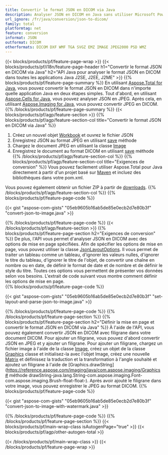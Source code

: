 ```yaml
---
title: Convertir le format JSON en DICOM via Java
description: Analyser JSON en DICOM en Java sans utiliser Microsoft PowerPoint
url_ignore: /fr/java/conversion/json-to-dicom/
family: total
platformtag: net
feature: conversion
informat: JSON
outformat: DICOM
otherformats: DICOM DXF WMF TGA SVGZ EMZ IMAGE JPEG2000 PSD WMZ
---
```

{{< blocks/products/pf/feature-page-wrap >}}
{{< blocks/products/pf/i18n/feature-page-header h1="Convertir le format JSON en DICOM via Java" h2="API Java pour analyser le format JSON en DICOM dans toutes les applications Java J2SE, J2EE, J2ME" >}}
{{% blocks/products/pf/feature-page-summary %}}
En utilisant [Aspose.Total for Java](https://products.aspose.com/total/java/), vous pouvez convertir le format JSON en DICOM dans n'importe quelle application Java en deux étapes simples. Tout d'abord, en utilisant [Aspose.Cells for Java](https://products.aspose.com/cells/java/), vous pouvez analyser JSON en JPEG. Après cela, en utilisant [Aspose.Imaging for Java](https://products.aspose.com/imaging/java/), vous pouvez convertir JPEG en DICOM.
{{% /blocks/products/pf/feature-page-summary  %}}
{{< blocks/products/pf/agp/feature-section >}}
{{% blocks/products/pf/agp/feature-section-col title="Convertir le format JSON en DICOM via Java" %}}
1. Créez un nouvel objet [Workbook](https://reference.aspose.com/cells/java/com.aspose.cells/Workbook) et ouvrez le fichier JSON
2. Enregistrez JSON au format JPEG en utilisant [save](https://reference.aspose.com/cells/java/com.aspose.cells/workbook#save(java.lang.String,%20com.aspose.cells.SaveOptions) ) méthode
3. Chargez le document JPEG en utilisant la classe [Image](https://reference.aspose.com/imaging/java/com.aspose.imaging/Image)
4. Enregistrez le document au format DICOM en utilisant [save](https://reference.aspose.com/imaging/java/com.aspose.imaging/Image#save-java.lang.String-com.aspose.imaging.ImageOptionsBase-) méthode
{{% /blocks/products/pf/agp/feature-section-col %}}
{{% blocks/products/pf/agp/feature-section-col title="Exigences de conversion" %}}
Vous pouvez facilement utiliser Aspose.Total pour Java directement à partir d'un projet basé sur [Maven](https://releases.aspose.com/total/java/) et incluez des bibliothèques dans votre pom.xml.

Vous pouvez également obtenir un fichier ZIP à partir de [downloads](https://releases.aspose.com/total/java).
{{% /blocks/products/pf/agp/feature-section-col %}}
{{% blocks/products/pf/feature-page-code %}}

{{< gist "aspose-com-gists" "05eb9605b16ab5de85e0ecb2d7e80b3f" "convert-json-to-image.java" >}}


{{% /blocks/products/pf/feature-page-code %}}
{{< /blocks/products/pf/agp/feature-section >}}
{{% blocks/products/pf/feature-page-section  h2="Exigences de conversion" %}}
De plus, l'API vous permet d'analyser JSON en DICOM avec des options de mise en page spécifiées. Afin de spécifier les options de mise en page, vous pouvez utiliser la classe [JsonLayoutOptions](https://reference.aspose.com/cells/java/com.aspose.cells/jsonlayoutoptions). Il vous permet de traiter un tableau comme un tableau, d'ignorer les valeurs nulles, d'ignorer le titre du tableau, d'ignorer le titre de l'objet, de convertir une chaîne en nombre ou en date, de définir le format de date et de nombre et de définir le style du titre. Toutes ces options vous permettent de présenter vos données selon vos besoins. L'extrait de code suivant vous montre comment définir les options de mise en page.  
{{% blocks/products/pf/feature-page-code %}}

{{< gist "aspose-com-gists" "05eb9605b16ab5de85e0ecb2d7e80b3f" "set-layout-and-parse-json-to-image.java" >}}

{{% /blocks/products/pf/feature-page-code  %}}
{{% /blocks/products/pf/feature-page-section %}}
{{% blocks/products/pf/feature-page-section  h2="Définir la mise en page et convertir le format JSON en DICOM via Java" %}}
À l'aide de l'API, vous pouvez également convertir JSON en DICOM avec filigrane dans votre document DICOM. Pour ajouter un filigrane, vous pouvez d'abord convertir JSON en JPEG et y ajouter un filigrane. Pour ajouter un filigrane, chargez un fichier image à l'aide de la classe [Image](https://reference.aspose.com/imaging/java/com.aspose.imaging/Image), créez un objet de la classe [Graphics](https://reference.aspose.com/imaging/java/com.aspose.imaging/Graphics) classe et initialisez-la avec l'objet Image, créez une nouvelle [Matrix](https://reference.aspose.com/imaging/java/com.aspose.imaging/Matrix) et définissez la traduction et la transformation à l'angle souhaité et ajoutez un filigrane à l'aide de [Graphics.drawString](https://reference.aspose.com/imaging/java/com.aspose.imaging/Graphics# méthode drawString-java.lang.String-com.aspose.imaging.Font-com.aspose.imaging.Brush-float-float-). Après avoir ajouté le filigrane dans votre image, vous pouvez enregistrer le JPEG au format DICOM. 
{{% blocks/products/pf/feature-page-code %}}

{{< gist "aspose-com-gists" "05eb9605b16ab5de85e0ecb2d7e80b3f" "convert-json-to-image-with-watermark.java" >}}

{{% /blocks/products/pf/feature-page-code  %}}
{{% /blocks/products/pf/feature-page-section %}}
{{< blocks/products/pf/main-wrap-class isAutogenPage="true" >}}
{{< blocks/products/pf/agp/other-autogen-total >}}

{{< /blocks/products/pf/main-wrap-class >}}
{{< /blocks/products/pf/feature-page-wrap >}}